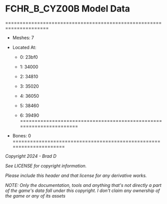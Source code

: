 # FCHR_B_CYZ00B Model Data
=====================================================================

* Meshes: 7

* Located At:

  * 0: 23bf0

  * 1: 34000

  * 2: 34810

  * 3: 35020

  * 4: 36050

  * 5: 38460

  * 6: 39490
=====================================================================

* Bones: 0
=====================================================================

*Copyright 2024 - Brad D*

*See LICENSE for copyright information.*

*Please include this header and that license for any derivative works.*

*NOTE: Only the documentation, tools and anything that's not directly a part of the game's data fall under this copyright. I don't claim any ownership of the game or any of its assets*
